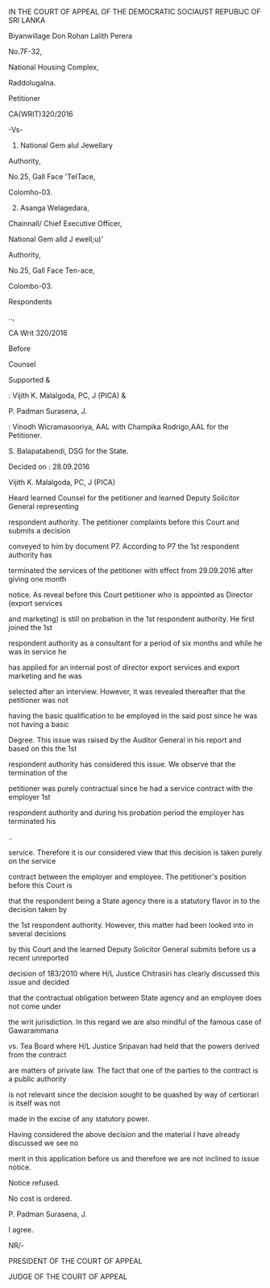 IN THE COURT OF APPEAL OF THE DEMOCRATIC SOCIAUST REPUBlJC OF SRI LANKA

Biyanwillage Don Rohan Lalith Perera

No.7F-32,

National Housing Complex,

Raddolugalna.

Petitioner

CA(WRIT)320/2016

-Vs-

1. National Gem alul Jewellary

Authority,

No.25, Gall Face 'TeITace,

Colomho-03.

2. Asanga Welagedara,

Chainnall/ Chief Executive Officer,

National Gem alld J ewell;u)'

Authority,

No.25, Gall Face Ten-ace,

Colombo-03.

Respondents

\..,

CA Writ 320/2016

Before

Counsel

Supported &

: Vijith K. Malalgoda, PC, J (PICA) &

P. Padman Surasena, J.

: Vinodh Wicramasooriya, AAL with Champika Rodrigo,AAL for the Petitioner.

S. Balapatabendi, DSG for the State.

Decided on : 28.09.2016

Vijith K. Malalgoda, PC, J (PICA)

Heard learned Counsel for the petitioner and learned Deputy Solicitor General representing

respondent authority. The petitioner complaints before this Court and submits a decision

conveyed to him by document P7. According to P7 the 1st respondent authority has

terminated the services of the petitioner with effect from 29.09.2016 after giving one month

notice. As reveal before this Court petitioner who is appointed as Director (export services

and marketing) is still on probation in the 1st respondent authority. He first joined the 1st

respondent authority as a consultant for a period of six months and while he was in service he

has applied for an internal post of director export services and export marketing and he was

selected after an interview. However, it was revealed thereafter that the petitioner was not

having the basic qualification to be employed in the said post since he was not having a basic

Degree. This issue was raised by the Auditor General in his report and based on this the 1st

respondent authority has considered this issue. We observe that the termination of the

petitioner was purely contractual since he had a service contract with the employer 1st

respondent authority and during his probation period the employer has terminated his

..

service. Therefore it is our considered view that this decision is taken purely on the service

contract between the employer and employee. The petitioner's position before this Court is

that the respondent being a State agency there is a statutory flavor in to the decision taken by

the 1st respondent authority. However, this matter had been looked into in several decisions

by this Court and the learned Deputy Solicitor General submits before us a recent unreported

decision of 183/2010 where H/L Justice Chitrasiri has clearly discussed this issue and decided

that the contractual obligation between State agency and an employee does not come under

the writ jurisdiction. In this regard we are also mindful of the famous case of Gawarammana

vs. Tea Board where H/L Justice Sripavan had held that the powers derived from the contract

are matters of private law. The fact that one of the parties to the contract is a public authority

is not relevant since the decision sought to be quashed by way of certiorari is itself was not

made in the excise of any statutory power.

Having considered the above decision and the material I have already discussed we see no

merit in this application before us and therefore we are not inclined to issue notice.

Notice refused.

No cost is ordered.

P. Padman Surasena, J.

I agree.

NR/-

PRESIDENT OF THE COURT OF APPEAL

JUDGE OF THE COURT OF APPEAL